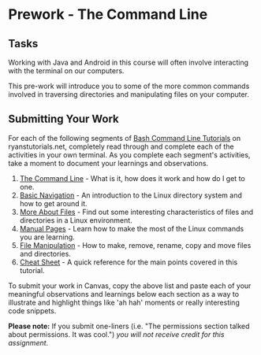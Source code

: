 # Prework - The Command Line

## Tasks
Working with Java and Android in this course will often involve interacting
with the terminal on our computers.

This pre-work will introduce you to some of the more common
commands involved in traversing directories and manipulating files on your
computer.

## Submitting Your Work
For each of the following segments of
[Bash Command Line Tutorials](https://ryanstutorials.net/linuxtutorial/)
on ryanstutorials.net, completely read through and complete each of
the activities in your own terminal. As you complete each segment's
activities, take a moment to document your learnings and observations.

<ol>
  <li><a href="https://ryanstutorials.net/linuxtutorial/commandline.php">The Command Line</a> - What is it, how does it work and how do I get to one.</li>
  <li><a href="https://ryanstutorials.net/linuxtutorial/navigation.php">Basic Navigation</a> - An introduction to the Linux directory system and how to get around it.</li>
  <li><a href="https://ryanstutorials.net/linuxtutorial/aboutfiles.php">More About Files</a> - Find out some interesting characteristics of files and directories in a Linux environment.</li>
  <li><a href="https://ryanstutorials.net/linuxtutorial/manual.php">Manual Pages</a> - Learn how to make the most of the Linux commands you are learning.</li>
  <li><a href="https://ryanstutorials.net/linuxtutorial/filemanipulation.php">File Manipulation</a> - How to make, remove, rename, copy and move files and directories.</li>
  <li><a href="https://ryanstutorials.net/linuxtutorial/cheatsheet.php">Cheat Sheet</a> - A quick reference for the main points covered in this tutorial.</li>
</ol>

To submit your work in Canvas, copy the above list and paste each of your
meaningful observations and learnings below each section as a way to
illustrate and highlight things like 'ah hah' moments or really interesting
code snippets.

**Please note:** If you submit one-liners (i.e. "The permissions section
talked about permissions. It was cool.") *you will not receive credit for
this assignment*.
